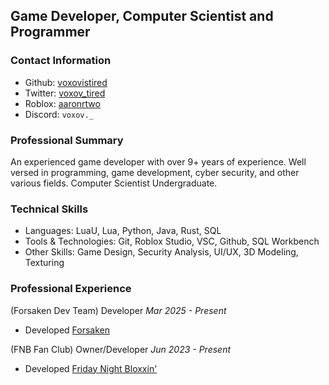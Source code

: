 ## Game Developer, Computer Scientist and Programmer

### Contact Information
- Github: [voxovistired](https://github.com/voxovistired)
- Twitter: [voxov_tired](https://x.com/voxov_tired)
- Roblox: [aaronrtwo](https://www.roblox.com/users/87009930/profile)
- Discord: ``voxov._``

### Professional Summary
An experienced game developer with over 9+ years of experience. Well versed in programming, game development, cyber security, and other various fields.
Computer Scientist Undergraduate.

### Technical Skills
- Languages: LuaU, Lua, Python, Java, Rust, SQL
- Tools & Technologies: Git, Roblox Studio, VSC, Github, SQL Workbench
- Other Skills: Game Design, Security Analysis, UI/UX, 3D Modeling, Texturing

### Professional Experience
(Forsaken Dev Team)
Developer
*Mar 2025 - Present*
- Developed [Forsaken](https://www.roblox.com/games/18687417158/Forsaken)

(FNB Fan Club)
Owner/Developer
*Jun 2023 - Present*
- Developed [Friday Night Bloxxin'](https://www.roblox.com/games/7603193259/Friday-Night-Bloxxin)
